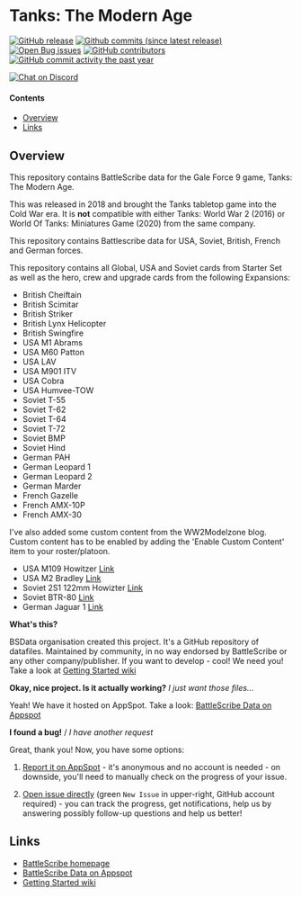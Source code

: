 Tanks: The Modern Age
==================

[![GitHub release](https://img.shields.io/github/release/BSData/tanks-the-modern-age.svg?style=flat-square)](https://github.com/BSData/tanks-the-modern-age/releases/latest)
[![Github commits (since latest release)](https://img.shields.io/github/commits-since/BSData/tanks-the-modern-age/latest.svg?style=flat-square)](https://github.com/BSData/tanks-the-modern-age/releases)
[![Open Bug issues](https://img.shields.io/github/issues/BSData/tanks-the-modern-age/bug.svg?style=flat-square&label=bugs)](https://github.com/BSData/tanks-the-modern-age/issues?q=is%3Aissue+is%3Aopen+label%3Abug)
[![GitHub contributors](https://img.shields.io/github/contributors/BSData/tanks-the-modern-age.svg?style=flat-square)](https://github.com/BSData/tanks-the-modern-age/graphs/contributors)
[![GitHub commit activity the past year](https://img.shields.io/github/commit-activity/y/BSData/tanks-the-modern-age.svg?style=flat-square)](https://github.com/BSData/tanks-the-modern-age/pulse/monthly)

[![Chat on Discord](https://img.shields.io/discord/558412685981777922.svg?logo=discord&style=popout-square)](https://discord.gg/KqPVhds)

#### Contents ####

* [Overview][]
* [Links][]

## Overview ##
[Overview]: #overview

This repository contains BattleScribe data for the Gale Force 9 game, Tanks: The Modern Age.

This was released in 2018 and brought the Tanks tabletop game into the Cold War era. It is **not** compatible with either Tanks: World War 2 (2016) or World Of Tanks: Miniatures Game (2020) from the same company.

This repository contains Battlescribe data for USA, Soviet, British, French and German forces.

This repository contains all Global, USA and Soviet cards from Starter Set as well as the hero, crew and upgrade cards from the following Expansions:
* British Cheiftain
* British Scimitar
* British Striker
* British Lynx Helicopter
* British Swingfire
* USA M1 Abrams
* USA M60 Patton
* USA LAV
* USA M901 ITV
* USA Cobra
* USA Humvee-TOW
* Soviet T-55
* Soviet T-62
* Soviet T-64
* Soviet T-72
* Soviet BMP
* Soviet Hind
* German PAH
* German Leopard 1
* German Leopard 2
* German Marder
* French Gazelle
* French AMX-10P
* French AMX-30

I've also added some custom content from the WW2Modelzone blog. Custom content has to be enabled by adding the 'Enable Custom Content' item to your roster/platoon.
* USA M109 Howitzer [Link](https://ww2modelzone.blogspot.com/2019/01/tanks-modern-age-custom-unit-1.html)
* USA M2 Bradley [Link](https://ww2modelzone.blogspot.com/2019/05/tanks-modern-age-custom-unit-3.html)
* Soviet 2S1 122mm Howizter [Link](https://ww2modelzone.blogspot.com/2019/01/tanks-modern-age-custom-unit-1_27.html)
* Soviet BTR-80 [Link](https://ww2modelzone.blogspot.com/2019/05/tanks-modern-age-custom-unit-4.html)
* German Jaguar 1 [Link](https://ww2modelzone.blogspot.com/2019/05/tanks-modern-age-custom-unit-5.html)

__What's this?__

BSData organisation created this project. It's a GitHub repository of datafiles.
Maintained by community, in no way endorsed by BattleScribe or any other company/publisher. If you want
to develop - cool! We need you! Take a look at [Getting Started wiki][]

__Okay, nice project. Is it actually working?__ _I just want those files..._

Yeah! We have it hosted on AppSpot. Take a look: [BattleScribe Data on Appspot][]

__I found a bug!__ / *I have another request*

Great, thank you! Now, you have some options:

1. [Report it on AppSpot][] - it's anonymous and no account is needed - on downside, you'll need to manually check on the progress of your issue.

2. [Open issue directly][] (green `New Issue` in upper-right, GitHub account required) - you can track the progress, get notifications, help us by answering possibly follow-up questions and help us better!

## Links ##
[Links]: #links

* [BattleScribe homepage][]
* [BattleScribe Data on Appspot][]
* [Getting Started wiki][]

[Report it on Appspot]: http://battlescribedata.appspot.com/#/repo/tanks-the-modern-age
[Open Issue directly]: https://github.com/BSData/tanks-the-modern-age/issues
[BattleScribe homepage]: http://www.battlescribe.net/
[BattleScribe Data on Appspot]: http://battlescribedata.appspot.com/#/repos
[Getting Started wiki]: https://github.com/BSData/catalogue-development/wiki/Getting-Started#contributing
